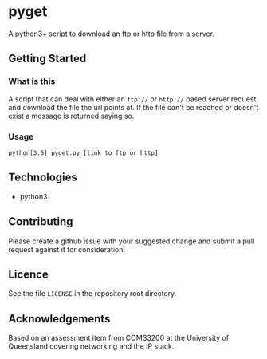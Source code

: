 # pyget
A python3+ script to download an ftp or http file from a server.

## Getting Started

### What is this
A script that can deal with either an `ftp://` or `http://` based server request and download the file the url points at. If the file can't be reached or doesn't exist a message is returned saying so.

### Usage
`python[3.5] pyget.py [link to ftp or http]`

## Technologies
* python3

## Contributing
Please create a github issue with your suggested change and submit a pull request against it for consideration.

## Licence
See the file `LICENSE` in the repository root directory.

## Acknowledgements
Based on an assessment item from COMS3200 at the University of Queensland covering networking and the IP stack.
